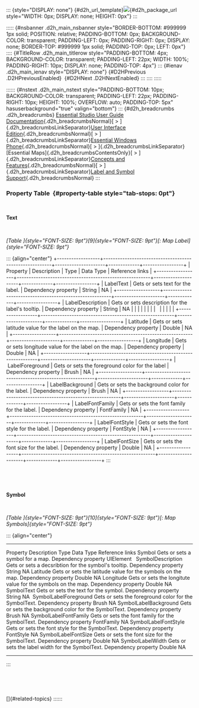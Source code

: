 ::: {style="DISPLAY: none"}
[](ms-xhelp:///?Id=d2h_url_template){#d2h_url_template}![](!package_url!){#d2h_package_url style="WIDTH: 0px; DISPLAY: none; HEIGHT: 0px"}
:::

::::: {#nsbanner .d2h_main_nsbanner style="BORDER-BOTTOM: #999999 1px solid; POSITION: relative; PADDING-BOTTOM: 0px; BACKGROUND-COLOR: transparent; PADDING-LEFT: 0px; PADDING-RIGHT: 0px; DISPLAY: none; BORDER-TOP: #999999 1px solid; PADDING-TOP: 0px; LEFT: 0px"}
:::: {#TitleRow .d2h_main_titlerow style="PADDING-BOTTOM: 4px; BACKGROUND-COLOR: transparent; PADDING-LEFT: 22px; WIDTH: 100%; PADDING-RIGHT: 10px; DISPLAY: none; PADDING-TOP: 4px"}
::: {#ienav .d2h_main_ienav style="DISPLAY: none"}
[](ms-xhelp:///?Id=8cca4119-5a06-4428-9dd5-1eec536eaa4e){#D2HPrevious .D2HPreviousEnabled}  [](ms-xhelp:///?Id=f10a8b0a-8a40-4dc3-a625-9eab810c1ed3){#D2HNext .D2HNextEnabled}
:::
::::
:::::

:::::: {#nstext .d2h_main_nstext style="PADDING-BOTTOM: 10px; BACKGROUND-COLOR: transparent; PADDING-LEFT: 22px; PADDING-RIGHT: 10px; HEIGHT: 100%; OVERFLOW: auto; PADDING-TOP: 5px" hasuserbackground="true" valign="bottom"}
::: {#d2h_breadcrumbs .d2h_breadcrumbs}
[Essential Studio User Guide Documentation](ms-xhelp:///?Id=12457748-09e3-4d74-a240-8e049cedf030){.d2h_breadcrumbsNormal}[ \> ]{.d2h_breadcrumbsLinkSeparator}[User Interface Edition](ms-xhelp:///?Id=c29296b7-531c-413b-a0ec-488ca1f7f669){.d2h_breadcrumbsNormal}[ \> ]{.d2h_breadcrumbsLinkSeparator}[Essential Windows Phone](ms-xhelp:///?Id=5ea1999c-4eff-4775-b84e-407dc825f555){.d2h_breadcrumbsNormal}[ \> ]{.d2h_breadcrumbsLinkSeparator}[Essential Maps]{.d2h_breadcrumbsContentsOnly}[ \> ]{.d2h_breadcrumbsLinkSeparator}[Concepts and Features](ms-xhelp:///?Id=fe4335c8-1cb6-47a4-a6f3-e9bc318bba8d){.d2h_breadcrumbsNormal}[ \> ]{.d2h_breadcrumbsLinkSeparator}[Label and Symbol Support](ms-xhelp:///?Id=8cca4119-5a06-4428-9dd5-1eec536eaa4e){.d2h_breadcrumbsNormal}
:::

### Property Table  {#property-table style="tab-stops: 0pt"}

 

**Text**

 

*[Table ]{style="FONT-SIZE: 9pt"}[9]{style="FONT-SIZE: 9pt"}[: Map Label]{style="FONT-SIZE: 9pt"}*

::: {align="center"}
+------------------+--------------------------------------------------------+---------------------+-------------+-----------------+
| Property         | Description                                            | Type                | Data Type   | Reference links |
+------------------+--------------------------------------------------------+---------------------+-------------+-----------------+
| LabelText        | Gets or sets text for the label.                       | Dependency property | String      | NA              |
+------------------+--------------------------------------------------------+---------------------+-------------+-----------------+
| LabelDescription | Gets or sets description for the label's tooltip.      | Dependency property | String      | NA              |
|                  |                                                        |                     |             |                 |
|                  |                                                        |                     |             |                 |
+------------------+--------------------------------------------------------+---------------------+-------------+-----------------+
| Latitude         | Gets or sets latitude value for the label on the map.  | Dependency property | Double      | NA              |
+------------------+--------------------------------------------------------+---------------------+-------------+-----------------+
| Longitude        | Gets or sets longitude value for the label on the map. | Dependency property | Double      | NA              |
+------------------+--------------------------------------------------------+---------------------+-------------+-----------------+
|  LabelForeground | Gets or sets the foreground color for the label        | Dependency property | Brush       | NA              |
+------------------+--------------------------------------------------------+---------------------+-------------+-----------------+
| LabelBackground  | Gets or sets the background color for the label.       | Dependency property | Brush       | NA              |
+------------------+--------------------------------------------------------+---------------------+-------------+-----------------+
| LabelFontFamily  | Gets or sets the font family for the label.            | Dependency property | FontFamily  | NA              |
+------------------+--------------------------------------------------------+---------------------+-------------+-----------------+
| LabelFontStyle   | Gets or sets the font style for the label.             | Dependency property | FontStyle   | NA              |
+------------------+--------------------------------------------------------+---------------------+-------------+-----------------+
| LabelFontSize    | Gets or sets the font size for the label.              | Dependency property | Double      | NA              |
+------------------+--------------------------------------------------------+---------------------+-------------+-----------------+
:::

 

 

**Symbol**

 

*[Table ]{style="FONT-SIZE: 9pt"}[10]{style="FONT-SIZE: 9pt"}[: Map Symbols]{style="FONT-SIZE: 9pt"}*

::: {align="center"}
  ------------------------ -------------------------------------------------------------- --------------------- ------------ -----------------
  Property                 Description                                                    Type                  Data Type    Reference links
  Symbol                   Gets or sets a symbol for a map.                               Dependency property   UIElement     
  SymbolDescription        Gets or sets a decsribtion for the symbol's tooltip.           Dependency property   String       NA
  Latitude                 Gets or sets the latitude value for the symbols on the map.    Dependency property   Double       NA
  Longitude                Gets or sets the longitute value for the symbols on the map.   Dependency property   Double       NA
  SymbolText               Gets or sets the text for the symbol.                          Dependency property   String       NA
   SymbolLabelForeground   Gets or sets the foreground color for the SymbolText.          Dependency property   Brush        NA
  SymbolLabelBackground    Gets or sets the background color for the SymbolText.          Dependency property   Brush        NA
  SymbolLabelFontFamily    Gets or sets the font family for the SymbolText.               Dependency property   FontFamily   NA
  SymbolLabelFontStyle     Gets or sets the font style for the SymbolText.                Dependency property   FontStyle    NA
  SymbolLabelFontSize      Gets or sets the font size for the SymbolText.                 Dependency property   Double       NA
  SymbolLabelWidth         Gets or sets the label width for the SymbolText.               Dependency property   Double       NA
  ------------------------ -------------------------------------------------------------- --------------------- ------------ -----------------
:::

 

 

[]{#related-topics}
::::::
